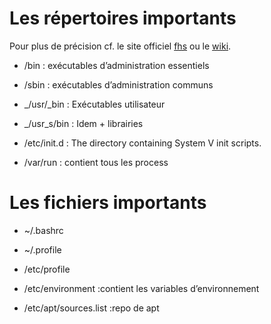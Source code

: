     

# Les répertoires importants

  
  

Pour plus de précision cf. le site officiel [fhs](https://www.pathname.com/fhs/) ou le [wiki](https://en.wikipedia.org/wiki/Filesystem_Hierarchy_Standard).

  
  

-   /bin : exécutables d’administration essentiels
    
-   /sbin : exécutables d’administration communs
    
-   _/usr/_bin : Exécutables utilisateur
    
-   _/usr_s/bin : Idem + librairies
    
-   /etc/init.d : The directory containing System V init scripts.
    
-   /var/run : contient tous les process
    

  
  

# Les fichiers importants

  
  

-   ~/.bashrc
    
-   ~/.profile
    
-   /etc/profile
    
-   /etc/environment :contient les variables d’environnement
    
-   /etc/apt/sources.list :repo de apt